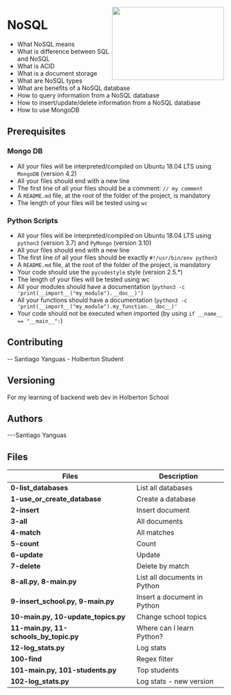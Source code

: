 <p>
<img width="260" height="170" src="https://www.flaticon.com/svg/static/icons/svg/3077/3077450.svg" align="right" >
</p>

# NoSQL

- What NoSQL means
- What is difference between SQL and NoSQL
- What is ACID
- What is a document storage
- What are NoSQL types
- What are benefits of a NoSQL database
- How to query information from a NoSQL database
- How to insert/update/delete information from a NoSQL database
- How to use MongoDB

## Prerequisites

### Mongo DB

- All your files will be interpreted/compiled on Ubuntu 18.04 LTS using `MongoDB` (version 4.2)
- All your files should end with a new line
- The first line of all your files should be a comment: `// my comment`
- A `README.md` file, at the root of the folder of the project, is mandatory
- The length of your files will be tested using `wc`

### Python Scripts

- All your files will be interpreted/compiled on Ubuntu 18.04 LTS using `python3` (version 3.7) and `PyMongo` (version 3.10)
- All your files should end with a new line
- The first line of all your files should be exactly `#!/usr/bin/env python3`
- A `README.md` file, at the root of the folder of the project, is mandatory
- Your code should use the `pycodestyle` style (version 2.5.\*)
- The length of your files will be tested using wc
- All your modules should have a documentation (`python3 -c 'print(__import__("my_module").__doc__)')`
- All your functions should have a documentation (`python3 -c 'print(__import__("my_module").my_function.__doc__)'`
- Your code should not be executed when imported (by using `if __name__ == "__main__":`)

## Contributing

-- Santiago Yanguas - Holberton Student

## Versioning

For my learning of backend web dev in Holberton School

## Authors

---Santiago Yanguas

## Files

| Files                                  | Description                  |
| -------------------------------------- | ---------------------------- |
| **0-list_databases**                   | List all databases           |
| **1-use_or_create_database**           | Create a database            |
| **2-insert**                           | Insert document              |
| **3-all**                              | All documents                |
| **4-match**                            | All matches                  |
| **5-count**                            | Count                        |
| **6-update**                           | Update                       |
| **7-delete**                           | Delete by match              |
| **8-all.py, 8-main.py**                | List all documents in Python |
| **9-insert_school.py, 9-main.py**      | Insert a document in Python  |
| **10-main.py, 10-update_topics.py**    | Change school topics         |
| **11-main.py, 11-schools_by_topic.py** | Where can I learn Python?    |
| **12-log_stats.py**                    | Log stats                    |
| **100-find**                           | Regex filter                 |
| **101-main.py, 101-students.py**       | Top students                 |
| **102-log_stats.py**                   | Log stats - new version      |
